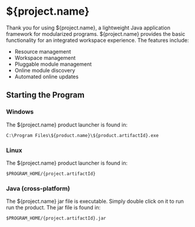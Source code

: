 # ${project.name}

Thank you for using ${project.name}, a lightweight Java application framework
for modularized programs. ${project.name} provides the basic functionality for
an integrated workspace experience. The features include: 

  * Resource management
  * Workspace management
  * Pluggable module management
  * Online module discovery
  * Automated online updates

## Starting the Program
### Windows
The ${project.name} product launcher is found in:

    C:\Program Files\${product.name}\${product.artifactId}.exe

### Linux
The ${project.name} product launcher is found in:

    $PROGRAM_HOME/{project.artifactId}
    
### Java (cross-platform)
The ${project.name} jar file is executable. Simply double click on it to run
run the product. The jar file is found in:

    $PROGRAM_HOME/{project.artifactId}.jar
